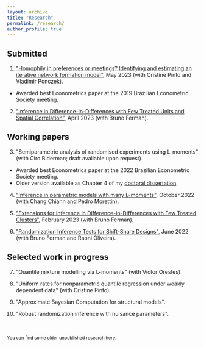 ```yaml
---
layout: archive
title: "Research"
permalink: /research/
author_profile: true
---
```


Submitted
-----

1. ["Homophily in preferences or meetings? Identifying and estimating an iterative network formation model"](https://arxiv.org/abs/2201.06694), May 2023 (with Cristine Pinto and Vladimir Ponczek). 
* Awarded best Econometrics paper at the 2019 Brazilian Econometric Society meeting.

2. ["Inference in Difference-in-Differences with Few Treated Units and Spatial Correlation"](https://arxiv.org/abs/2006.16997), April 2023 (with Bruno Ferman).


Working papers
-----

3. "Semiparametric analysis of randomised experiments using L-moments" (with Ciro Biderman; draft available upon request).
* Awarded best Econometrics paper at the 2022 Brazilian Econometric Society meeting.
* Older version available as Chapter 4 of my [doctoral dissertation](https://www.teses.usp.br/teses/disponiveis/45/45133/tde-27102022-204201/publico/l_moments_redux.pdf).

4. ["Inference in parametric models with many L-moments"](https://arxiv.org/abs/2210.04146), October 2022 (with Chang Chiann and Pedro Morettin). 

5. ["Extensions for Inference in Difference-in-Differences with Few Treated Clusters"](https://arxiv.org/abs/2302.03131), February 2023 (with Bruno Ferman). 

6. ["Randomization Inference Tests for Shift-Share Designs"](https://arxiv.org/abs/2206.00999), June 2022 (with Bruno Ferman and Raoni Oliveira). 


Selected work in progress
-----

7. "Quantile mixture modelling via L-moments" (with Victor Orestes).

8. "Uniform rates for nonparametric quantile regression under weakly dependent data" (with Cristine Pinto).

9. "Approximate Bayesian Computation for structural models".

10. "Robust randomization inference with nuisance parameters".



<br/>
<br/>
<sub>You can find some older unpublished research <a href="/old">here</a>.</sub>
